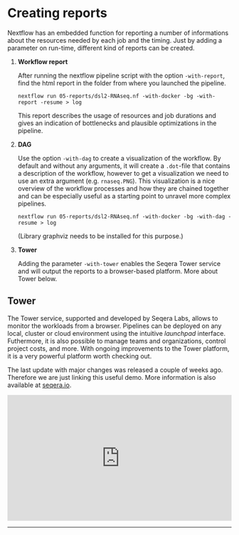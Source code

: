 # Creating reports 
Nextflow has an embedded function for reporting a number of informations about the resources needed by each job and the timing. Just by adding a parameter on run-time, different kind of reports can be created. 


1. **Workflow report**

    After running the nextflow pipeline script with the option `-with-report`, find the html report in the folder from where you launched the pipeline. 

    `nextflow run 05-reports/dsl2-RNAseq.nf -with-docker -bg -with-report -resume > log`
    
    This report describes the usage of resources and job durations and gives an indication of bottlenecks and plausible optimizations in the pipeline. 

2. **DAG** 
    
    Use the option `-with-dag` to create a visualization of the workflow. By default and without any arguments, it will create a `.dot`-file that contains a description of the workflow, however to get a visualization we need to use an extra argument (e.g. `rnaseq.PNG`). This visualization is a nice overview of the workflow processes and how they are chained together and can be especially useful as a starting point to unravel more complex pipelines.

    `nextflow run 05-reports/dsl2-RNAseq.nf -with-docker -bg -with-dag -resume > log`

    (Library graphviz needs to be installed for this purpose.)

3. **Tower**

    Adding the parameter `-with-tower` enables the Seqera Tower service and will output the reports to a browser-based platform. More about Tower below.

## Tower
The Tower service, supported and developed by Seqera Labs, allows to monitor the workloads from a browser. Pipelines can be deployed on any local, cluster or cloud environment using the intuitive *launchpad* interface. Futhermore, it is also possible to manage teams and organizations, control project costs, and more. With ongoing improvements to the Tower platform, it is a very powerful platform worth checking out. 

The last update with major changes was released a couple of weeks ago. Therefore we are just linking this useful demo. More information is also available at [seqera.io](https://seqera.io/).

<div style="position: relative; padding-bottom: 56.25%; height: 0; overflow: hidden; max-width: 100%; height: auto;">
    <iframe width="1280" height="720" src="https://www.youtube.com/embed/P7LUtBFzSww" title="Nextflow Tower" frameborder="0" allowfullscreen style="position: absolute; top: 0; left: 0; width: 100%; height: 100%;"></iframe>
</div>

---